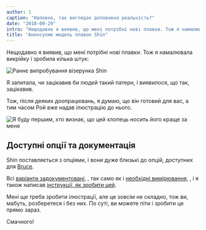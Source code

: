 ```yaml
---
author: 1
caption: "Напевно, так виглядає доповнена реальність?"
date: "2018-09-29"
intro: "Нещодавно я виявив, що мені потрібні нові плавки. Тож я намалювала викрійку і зробила кілька штук:"
title: "Анонсуємо модель плавок Shin"
---
```


Нещодавно я виявив, що мені потрібні нові плавки. Тож я намалювала викрійку і зробила кілька штук:

![Раннє випробування візерунка Shin](https://posts.freesewing.org/uploads/sample_0437fef846.jpg)

Я запитала, чи зацікавив би людей такий патерн, і виявилося, що так, зацікавив.

Тож, після деяких доопрацювань, я думаю, що він готовий для вас, а тим часом Рой вже надав ілюстрацію до нього.

![Я буду першим, хто визнає, що цей хлопець носить його краще за мене](https://posts.freesewing.org/uploads/shin_0dc5fdd06d.jpg)

## Доступні опції та документація

Shin поставляється з опціями, і вони дуже близькі до опцій, доступних для [Bruce](/designs/bruce).

Всі [варіанти задокументовані](/docs/designs/shin/options), , так само як і [необхідні вимірювання](/docs/designs/shin/measurements), , і я також написав [інструкції, як зробити цей](/docs/designs/shin/instructions).

Мені ще треба зробити ілюстрації, але це зовсім не складно, тож ви, мабуть, розберетеся і без них. По суті, ви можете піти і зробити це прямо зараз.

Смачного!



